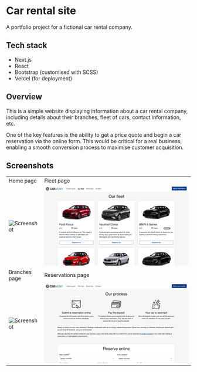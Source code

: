 # Car rental site

A portfolio project for a fictional car rental company. 

## Tech stack

- Next.js
- React
- Bootstrap (customised with SCSS)
- Vercel (for deployment)


## Overview

This is a simple website displaying information about a car rental company, including details about their branches, fleet of cars, contact information, etc.

One of the key features is the ability to get a price quote and begin a car reservation via the online form. This would be critical for a real business, enabling a smooth conversion process to maximise customer acquisition.


## Screenshots

|  |  |
|---|---|
|  Home page  | Fleet page |
|![Screenshot](https://github.com/vvk2048/Rent-a-car/blob/main/screenshots/home.png)  |  ![Screenshot](https://github.com/vvk2048/Rent-a-car/blob/main/screenshots/fleet.png) |
| Branches page |  Reservations page |
|![Screenshot](https://github.com/vvk2048/Rent-a-car/blob/main/screenshots/branches.png)  |  ![Screenshot](https://github.com/vvk2048/Rent-a-car/blob/main/screenshots/reserve.png) |



